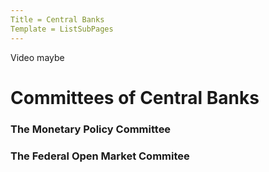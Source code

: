 ```yaml
---
Title = Central Banks
Template = ListSubPages
---
```


Video maybe

# Committees of Central Banks

### The Monetary Policy Committee

### The Federal Open Market Commitee
